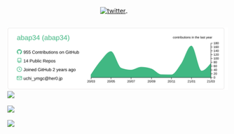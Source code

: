<p align="center" style="margin: -20px 0 30px">
   <a href="https://twitter.com/abap34" target="_blank" style='margin-right:10px'>
    <img align="center" src="https://cdn.jsdelivr.net/npm/simple-icons@3.0.1/icons/twitter.svg" alt="twitter" height="22px" width="22px" />
  </a>
  &nbsp;&nbsp;
</p>

[![](https://raw.githubusercontent.com/abap34/abap34/master/profile-summary-card-output/vue/0-profile-details.svg)](https://github.com/vn7n24fzkq/github-profile-summary-cards)
![](https://github-readme-stats.vercel.app/api/top-langs/?username=abap34&hide=jupyter%20notebook)

![](https://github-readme-stats.vercel.app/api/pin/?username=abap34&repo=DeepShiba.jl)

![](https://github-readme-stats.vercel.app/api/pin/?username=abap34&repo=ECG-classification)